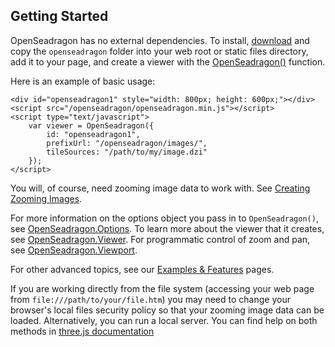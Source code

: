 ## Getting Started

 OpenSeadragon has no external dependencies. To install, [download](../#download) and copy the `openseadragon` folder into your web root or static files directory, add it to your page, and create a viewer with the [OpenSeadragon()](module-OpenSeadragon.html) function.

Here is an example of basic usage:

    <div id="openseadragon1" style="width: 800px; height: 600px;"></div>
    <script src="/openseadragon/openseadragon.min.js"></script>
    <script type="text/javascript">
        var viewer = OpenSeadragon({
            id: "openseadragon1",
            prefixUrl: "/openseadragon/images/",
            tileSources: "/path/to/my/image.dzi"
        });
    </script>

You will, of course, need zooming image data to work with. See [Creating Zooming Images](/examples/creating-zooming-images/).

For more information on the options object you pass in to `OpenSeadragon()`, see [OpenSeadragon.Options](OpenSeadragon.html#Options). To learn more about the viewer that it creates, see [OpenSeadragon.Viewer](OpenSeadragon.Viewer.html). For programmatic control of zoom and pan, see [OpenSeadragon.Viewport](OpenSeadragon.Viewport.html).

For other advanced topics, see our [Examples & Features](../#examples-and-features) pages.


If you are working directly from the file system (accessing your web page from `file:///path/to/your/file.htm`) you may need to change your browser's local files security policy so that your zooming image data can be loaded. Alternatively, you can run a local server. You can find help on both methods in [three.js documentation](https://github.com/mrdoob/three.js/wiki/How-to-run-things-locally)
